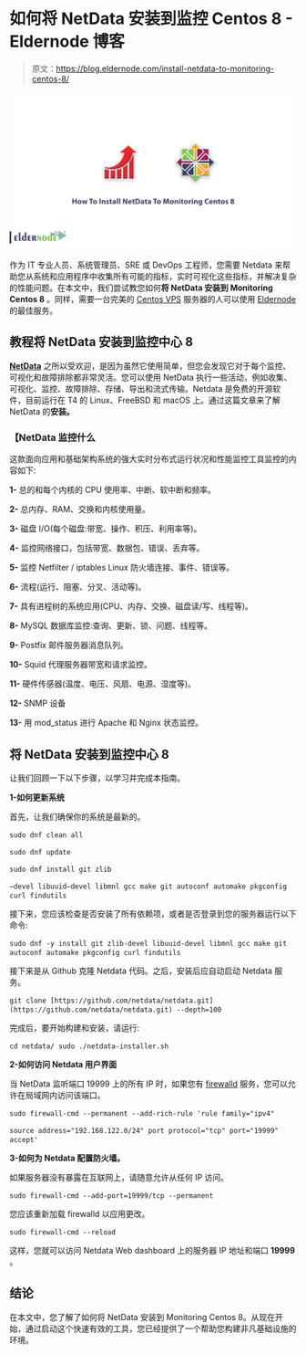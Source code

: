 # 如何将 NetData 安装到监控 Centos 8 - Eldernode 博客

> 原文：<https://blog.eldernode.com/install-netdata-to-monitoring-centos-8/>

![How To Install NetData To Monitoring Centos 8](img/e7946760c647340b51d2b8e82ba7c3b2.png)

作为 IT 专业人员、系统管理员、SRE 或 DevOps 工程师，您需要 Netdata 来帮助您从系统和应用程序中收集所有可能的指标，实时可视化这些指标，并解决复杂的性能问题。在本文中，我们尝试教您如何**将 NetData 安装到 Monitoring Centos 8** 。同样，需要一台完美的 [Centos VPS](https://eldernode.com/centos-vps/) 服务器的人可以使用 [Eldernode](https://eldernode.com/) 的最佳服务。

## 教程将 NetData 安装到监控中心 8

[**NetData**](https://blog.eldernode.com/netdata-monitoring-system-for-linux/) 之所以受欢迎，是因为虽然它使用简单，但您会发现它对于每个监控、可视化和故障排除都非常灵活。您可以使用 NetData 执行一些活动，例如收集、可视化、监控、故障排除、存储、导出和流式传输。Netdata 是免费的开源软件，目前运行在 T4 的 Linux、FreeBSD 和 macOS 上。通过这篇文章来了解 NetData 的**安装。**

### 【NetData 监控什么

这款面向应用和基础架构系统的强大实时分布式运行状况和性能监控工具监控的内容如下:

**1-** 总的和每个内核的 CPU 使用率、中断、软中断和频率。

**2-** 总内存、RAM、交换和内核使用量。

**3-** 磁盘 I/O(每个磁盘:带宽、操作、积压、利用率等)。

**4-** 监控网络接口，包括带宽、数据包、错误、丢弃等。

**5-** 监控 Netfilter / iptables Linux 防火墙连接、事件、错误等。

**6-** 流程(运行、阻塞、分叉、活动等)。

**7-** 具有进程树的系统应用(CPU、内存、交换、磁盘读/写、线程等)。

**8-** MySQL 数据库监控:查询、更新、锁、问题、线程等。

**9-** Postfix 邮件服务器消息队列。

**10-** Squid 代理服务器带宽和请求监控。

**11-** 硬件传感器(温度、电压、风扇、电源、湿度等)。

**12-** SNMP 设备

**13-** 用 mod_status 进行 Apache 和 Nginx 状态监控。

## 将 NetData 安装到监控中心 8

让我们回顾一下以下步骤，以学习并完成本指南。

**1-如何更新系统**

首先，让我们确保你的系统是最新的。

```
sudo dnf clean all
```

```
sudo dnf update
```

```
sudo dnf install git zlib
```

```
–devel libuuid–devel libmnl gcc make git autoconf automake pkgconfig curl findutils
```

接下来，您应该检查是否安装了所有依赖项，或者是否登录到您的服务器运行以下命令:

```
sudo dnf -y install git zlib-devel libuuid-devel libmnl gcc make git autoconf automake pkgconfig curl findutils
```

接下来是从 Github 克隆 Netdata 代码。之后，安装后应自动启动 Netdata 服务。

```
git clone [https://github.com/netdata/netdata.git](https://github.com/netdata/netdata.git) --depth=100
```

完成后，要开始构建和安装，请运行:

```
cd netdata/ sudo ./netdata-installer.sh
```

**2-如何访问 Netdata 用户界面**

当 NetData 监听端口 19999 上的所有 IP 时，如果您有 [firewalld](https://blog.eldernode.com/configure-firewalld-on-centos-8/) 服务，您可以允许在局域网内访问该端口。

```
sudo firewall-cmd --permanent --add-rich-rule 'rule family="ipv4"
```

```
source address="192.168.122.0/24" port protocol="tcp" port="19999" accept'
```

**3-如何为 Netdata 配置防火墙。**

如果服务器没有暴露在互联网上，请随意允许从任何 IP 访问。

```
sudo firewall-cmd --add-port=19999/tcp --permanent
```

您应该重新加载 firewalld 以应用更改。

```
sudo firewall-cmd --reload
```

这样，您就可以访问 Netdata Web dashboard 上的服务器 IP 地址和端口 **19999** 。

## 结论

在本文中，您了解了如何将 NetData 安装到 Monitoring Centos 8。从现在开始，通过启动这个快速有效的工具，您已经提供了一个帮助您构建非凡基础设施的环境。